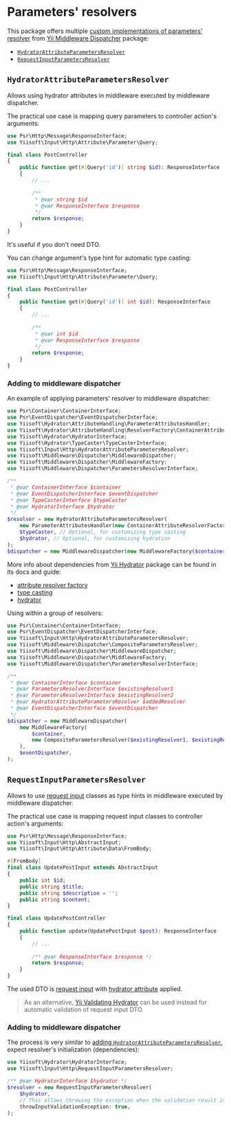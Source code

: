 # Parameters' resolvers

This package offers multiple
[custom implementations of parameters' resolver](https://github.com/yiisoft/middleware-dispatcher?tab=readme-ov-file#creating-your-own-implementation-of-parameters-resolver) 
from [Yii Middleware Dispatcher](https://github.com/yiisoft/middleware-dispatcher) package:

- [`HydratorAttributeParametersResolver`](#hydratorattributeparametersresolver)
- [`RequestInputParametersResolver`](#requestinputparametersresolver)

## `HydratorAttributeParametersResolver`

Allows using hydrator attributes in middleware executed by middleware dispatcher.

The practical use case is mapping query parameters to controller action's arguments:

```php
use Psr\Http\Message\ResponseInterface;
use Yiisoft\Input\Http\Attribute\Parameter\Query;

final class PostController
{
    public function get(#[Query('id')] string $id): ResponseInterface
    {
        // ...
        
        /**
         * @var string $id 
         * @var ResponseInterface $response 
         */
        return $response;
    }
}
```

It's useful if you don't need DTO.

You can change argument's type hint for automatic type casting:

```php
use Psr\Http\Message\ResponseInterface;
use Yiisoft\Input\Http\Attribute\Parameter\Query;

final class PostController
{
    public function get(#[Query('id')] int $id): ResponseInterface
    {
        // ...
        
        /**
         * @var int $id 
         * @var ResponseInterface $response 
         */
        return $response;
    }
}
```

### Adding to middleware dispatcher

An example of applying parameters' resolver to middleware dispatcher:

```php
use Psr\Container\ContainerInterface;
use Psr\EventDispatcher\EventDispatcherInterface;
use Yiisoft\Hydrator\AttributeHandling\ParameterAttributesHandler;
use Yiisoft\Hydrator\AttributeHandling\ResolverFactory\ContainerAttributeResolverFactory;
use Yiisoft\Hydrator\HydratorInterface;
use Yiisoft\Hydrator\TypeCaster\TypeCasterInterface;
use Yiisoft\Input\Http\HydratorAttributeParametersResolver;
use Yiisoft\Middleware\Dispatcher\MiddlewareDispatcher;
use Yiisoft\Middleware\Dispatcher\MiddlewareFactory;
use Yiisoft\Middleware\Dispatcher\ParametersResolverInterface;

/**
 * @var ContainerInterface $container
 * @var EventDispatcherInterface $eventDispatcher
 * @var TypeCasterInterface $typeCaster 
 * @var HydratorInterface $hydrator
 */
$resolver = new HydratorAttributeParametersResolver(
    new ParameterAttributesHandler(new ContainerAttributeResolverFactory($container)),
    $typeCaster, // Optional, for customizing type casting
    $hydrator, // Optional, for customizing hydration
);
$dispatcher = new MiddlewareDispatcher(new MiddlewareFactory($container, $resolver), $eventDispatcher);
```

More info about dependencies from [Yii Hydrator](https://github.com/yiisoft/hydrator) package can be found in its docs 
and guide:
 
- [attribute resolver factory](https://github.com/yiisoft/hydrator/blob/master/docs/guide/en/attribute-resolver-factory.md)
- [type casting](https://github.com/yiisoft/hydrator/blob/master/docs/guide/en/typecasting.md) 
- [hydrator](https://github.com/yiisoft/hydrator)

Using within a group of resolvers:

```php
use Psr\Container\ContainerInterface;
use Psr\EventDispatcher\EventDispatcherInterface;
use Yiisoft\Input\Http\HydratorAttributeParametersResolver;
use Yiisoft\Middleware\Dispatcher\CompositeParametersResolver;
use Yiisoft\Middleware\Dispatcher\MiddlewareDispatcher;
use Yiisoft\Middleware\Dispatcher\MiddlewareFactory;
use Yiisoft\Middleware\Dispatcher\ParametersResolverInterface;

/** 
 * @var ContainerInterface $container
 * @var ParametersResolverInterface $existingResolver1
 * @var ParametersResolverInterface $existingResolver2
 * @var HydratorAttributeParametersResolver $addedResolver
 * @var EventDispatcherInterface $eventDispatcher 
 */
$dispatcher = new MiddlewareDispatcher(
    new MiddlewareFactory(
        $container, 
        new CompositeParametersResolver($existingResolver1, $existingResolver1, $addedResolver),
    ),
    $eventDispatcher,
);
```

## `RequestInputParametersResolver`

Allows to use [request input](request-input.md) classes as type hints in middleware executed by middleware dispatcher.

The practical use case is mapping request input classes to controller action's arguments:

```php
use Psr\Http\Message\ResponseInterface;
use Yiisoft\Input\Http\AbstractInput;
use Yiisoft\Input\Http\Attribute\Data\FromBody;

#[FromBody]
final class UpdatePostInput extends AbstractInput
{
    public int $id;
    public string $title;
    public string $description = '';
    public string $content;
}

final class UpdatePostController
{
    public function update(UpdatePostInput $post): ResponseInterface
    {
        // ...
        
        /** @var ResponseInterface $response */
        return $response;
    }
}
```

The used DTO is [request input](request-input.md) with [hydrator attribute](hydrator-attributes.md) applied.

> As an alternative, [Yii Validating Hydrator](https://github.com/yiisoft/hydrator-validator) can be used instead for 
> automatic validation of request input DTO.

### Adding to middleware dispatcher

The process is very similar to [adding `HydratorAttributeParametersResolver`](#adding-to-middleware-dispatcher), expect
resolver's initialization (dependencies):

```php
use Yiisoft\Hydrator\HydratorInterface;
use Yiisoft\Input\Http\RequestInputParametersResolver;

/** @var HydratorInterface $hydrator */
$resolver = new RequestInputParametersResolver(
    $hydrator, 
    // This allows throwing the exception when the validation result is not valid.
    throwInputValidationException: true,
);
```

